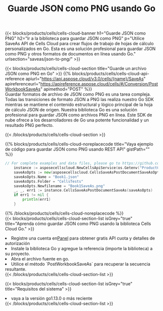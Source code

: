 ﻿---
title:  Guarde JSON como PNG usando Go
description:  Utilizando Aspose.Cells Cloud SDK para Go para guardar el archivo en formato JSON como archivo en formato PNG.
kwords: Excel, Save JSON as PNG, REST, Go
howto: How to save JSON as PNG using Aspose.Cells Cloud Go library.
---
{{< blocks/products/cells/cells-cloud-banner h1="Guarde JSON como PNG" h2="Ir a la biblioteca para guardar JSON como PNG" p="Utilice SaveAs API de Cells Cloud para crear flujos de trabajo de hojas de cálculo personalizados en Go. Esta es una solución profesional para guardar JSON como PNG y otros formatos de documentos en línea usando Go." urlsection="saveas/json-to-png/" >}}

{{< blocks/products/cells/cells-cloud-section title="Guarde un archivo JSON como PNG en Go" >}}
{{% blocks/products/cells/cells-cloud-api-reference apiurl="https://api.aspose.cloud/v3.0/cells/{name}/SaveAs" apireferenceurl="https://apireference.aspose.cloud/cells/#/Conversion/PostWorkbookSaveAs" apimethod="POST" %}}
<br/>
Guardar formatos de archivo de JSON como PNG es una tarea compleja. Todas las transiciones de formato JSON a PNG las realiza nuestro Go SDK mientras se mantiene el contenido estructural y lógico principal de la hoja de cálculo JSON de origen. Nuestra biblioteca Go es una solución profesional para guardar JSON como archivos PNG en línea. Este SDK de nube ofrece a los desarrolladores de Go una potente funcionalidad y un resultado PNG perfecto.

{{< /blocks/products/cells/cells-cloud-section >}}

{{% blocks/products/cells/cells-cloud-noreplacecode title="Vaya ejemplo de código para guardar JSON como PNG usando REST API" gistPath="" %}}
  
```go
// For complete examples and data files, please go to https://github.com/aspose-cells-cloud/aspose-cells-cloud-go/
    instance := asposecellscloud.NewCellsApiService(os.Getenv("ProductClientId"), os.Getenv("ProductClientSecret"))
    saveAsOpts := new(asposecellscloud.CellsSaveAsPostDocumentSaveAsOpts)
    saveAsOpts.Name = "Book1.json"
    saveAsOpts.Folder = "CellsTests"
    saveAsOpts.Newfilename = "Book1SaveAs.png"
    _, _, err1 := instance.CellsSaveAsPostDocumentSaveAs(saveAsOpts)
    if err1 != nil {
	    println(err1)
    }
```
  
{{% /blocks/products/cells/cells-cloud-noreplacecode %}}
<br/>
{{< blocks/products/cells/cells-cloud-section-list isGrey="true" title="Aprenda cómo guardar JSON como PNG usando la biblioteca Cells Cloud Go." >}}
<li> Registre una cuenta en<a href="https://dashboard.aspose.cloud/">Panel</a> para obtener gratis API cuota y detalles de autorización</li>
<li>Instale la biblioteca Go y agregue la referencia (importe la biblioteca) a su proyecto.</li>
<li>Abra el archivo fuente en go.</li>
<li>Utilice el método `PostWorkbookSaveAs` para recuperar la secuencia resultante.</li>
{{< /blocks/products/cells/cells-cloud-section-list >}}

{{< blocks/products/cells/cells-cloud-section-list isGrey="true" title="Requisitos del sistema" >}}
<li>vaya a la versión go1.13.0 o más reciente</li>
{{< /blocks/products/cells/cells-cloud-section-list >}}
